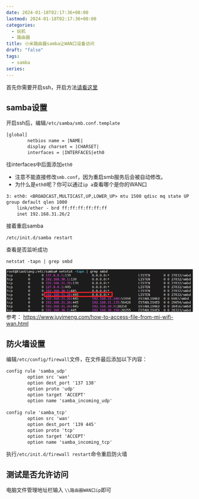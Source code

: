 ```yaml
---
date: 2024-01-18T02:17:36+08:00
lastmod: 2024-01-18T02:17:36+08:00
categories:
  - 玩机
  - 路由器
title: 小米路由器samba让WAN口设备访问
draft: "false"
tags:
  - samba
series:
---
```


首先你需要开启ssh，开启方法[请看这里](https://www.right.com.cn/forum/thread-8283638-1-1.html)
## samba设置
开启ssh后，编辑`/etc/samba/smb.conf.template`
```
[global]
        netbios name = |NAME|
        display charset = |CHARSET|
        interfaces = |INTERFACES|eth0
```
往interfaces中后面添加`eth0`
- 注意不能直接修改`smb.conf`，因为重启smb服务后会被自动修改。
- 为什么是`eth0`呢？你可以通过`ip a`查看哪个是你的WAN口
```
3: eth0: <BROADCAST,MULTICAST,UP,LOWER_UP> mtu 1500 qdisc mq state UP group default qlen 1000
    link/ether - brd ff:ff:ff:ff:ff:ff
    inet 192.168.31.26/2
```
接着重启samba
```
/etc/init.d/samba restart
```
查看是否监听成功
```
netstat -tapn | grep smbd
```
![](Pasted%20image%2020240118022226.png)
参考：
https://www.juyimeng.com/how-to-access-file-from-mi-wifi-wan.html

## 防火墙设置
编辑`/etc/config/firewall`文件，在文件最后添加以下内容：

```
config rule 'samba_udp'                                
        option src 'wan'                    
        option dest_port '137 138'             
        option proto 'udp'                                  
        option target 'ACCEPT'                  
        option name 'samba_incoming_udp'
 
config rule 'samba_tcp'        
        option src 'wan'                                   
        option dest_port '139 445'            
        option proto 'tcp'                
        option target 'ACCEPT'                 
        option name 'samba_incoming_tcp'
```

执行`/etc/init.d/firewall restart`命令重启防火墙

## 测试是否允许访问
电脑文件管理地址栏输入 `\\路由器WAN口ip`即可